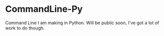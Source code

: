 # CommandLine-Py
Command Line I am making in Python. Will be public soon, I've got a lot of work to do though.
